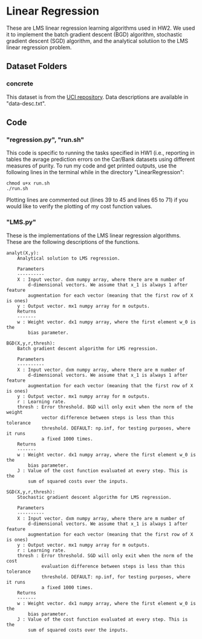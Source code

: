 # Linear Regression
These are LMS linear regression learning algorithms used in HW2. We used it to implement the batch gradient descent (BGD) algorithm, stochastic gradient descent (SGD) algorithm, and the analytical solutiion to the LMS linear regression problem. 
## Dataset Folders
### concrete
This dataset is from the [UCI repository](https://archive.ics.uci.edu/ml/datasets/Concrete+Slump+Test). Data descriptions are available in "data-desc.txt". 
## Code
### "regression.py", "run.sh"
This code is specific to running the tasks specified in HW1 (i.e., reporting in tables the avrage prediction errors on the Car/Bank datasets using different measures of purity. To run my code and get printed outputs, use the following lines in the terminal while in the directory "LinearRegression": 
```
chmod u+x run.sh 
./run.sh
```
Plotting lines are commented out (lines 39 to 45 and lines 65 to 71) if you would like to verify the plotting of my cost function values. 
### "LMS.py"
These is the implementations of the LMS linear regression algorithms. These are the following descriptions of the functions. 
```
analyt(X,y):
    Analytical solution to LMS regression. 
    
    Parameters
    ----------
    X : Input vector. dxm numpy array, where there are m number of 
        d-dimensional vectors. We assume that x_1 is always 1 after feature 
        augmentation for each vector (meaning that the first row of X is ones)
    y : Output vector. mx1 numpy array for m outputs. 
    Returns
    -------
    w : Weight vector. dx1 numpy array, where the first element w_0 is the 
        bias parameter. 
```
```
BGD(X,y,r,thresh):
    Batch gradient descent algorithm for LMS regression. 
    
    Parameters
    ----------
    X : Input vector. dxm numpy array, where there are m number of 
        d-dimensional vectors. We assume that x_1 is always 1 after feature 
        augmentation for each vector (meaning that the first row of X is ones)
    y : Output vector. mx1 numpy array for m outputs. 
    r : Learning rate. 
    thresh : Error threshold. BGD will only exit when the norm of the weight 
             vector difference between steps is less than this tolerance 
             threshold. DEFAULT: np.inf, for testing purposes, where it runs 
             a fixed 1000 times. 
    Returns
    -------
    w : Weight vector. dx1 numpy array, where the first element w_0 is the 
        bias parameter.
    J : Value of the cost function evaluated at every step. This is the 
        sum of squared costs over the inputs. 
```
```
SGD(X,y,r,thresh):
    Stochastic gradient descent algorithm for LMS regression. 
    
    Parameters
    ----------
    X : Input vector. dxm numpy array, where there are m number of 
        d-dimensional vectors. We assume that x_1 is always 1 after feature 
        augmentation for each vector (meaning that the first row of X is ones)
    y : Output vector. mx1 numpy array for m outputs. 
    r : Learning rate. 
    thresh : Error threshold. SGD will only exit when the norm of the cost 
             evaluation difference between steps is less than this tolerance 
             threshold. DEFAULT: np.inf, for testing purposes, where it runs 
             a fixed 1000 times. 
    Returns
    -------
    w : Weight vector. dx1 numpy array, where the first element w_0 is the 
        bias parameter.
    J : Value of the cost function evaluated at every step. This is the 
        sum of squared costs over the inputs. 
```
